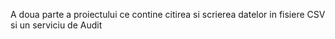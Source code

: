 A doua parte a proiectului ce contine citirea si scrierea datelor in fisiere CSV si un serviciu de Audit
